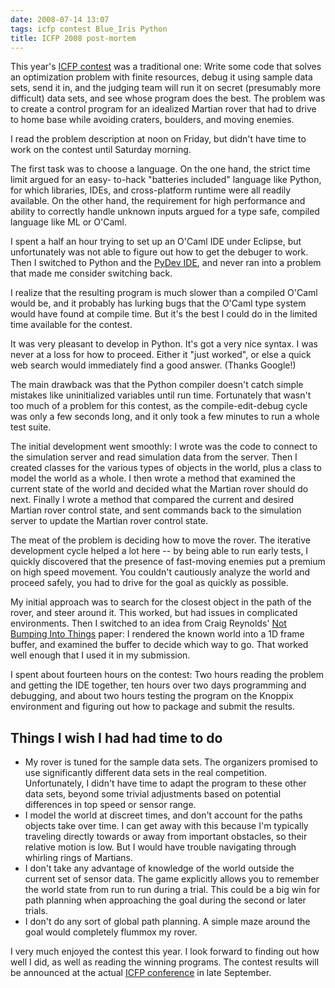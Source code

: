 ```yaml
---
date: 2008-07-14 13:07
tags: icfp contest Blue_Iris Python
title: ICFP 2008 post-mortem
---
```


This year's [ICFP](http://www.icfpcontest.org/)[
contest](http://www.icfpcontest.org/) was a traditional one: Write some code
that solves an optimization problem with finite resources, debug it using
sample data sets, send it in, and the judging team will run it on secret
(presumably more difficult) data sets, and see whose program does the best.
The problem was to create a control program for an idealized Martian rover
that had to drive to home base while avoiding craters, boulders, and moving
enemies.

I read the problem description at noon on Friday, but didn't have
time to work on the contest until Saturday morning.

The first task was to
choose a language. On the one hand, the strict time limit argued for an easy-
to-hack "batteries included" language like Python, for which libraries, IDEs,
and cross-platform runtime were all readily available. On the other hand, the
requirement for high performance and ability to correctly handle unknown
inputs argued for a type safe, compiled language like ML or O'Caml.

I spent a
half an hour trying to set up an O'Caml IDE under Eclipse, but unfortunately
was not able to figure out how to get the debuger to work. Then I switched to
Python and the [PyDev IDE](http://pydev.sourceforge.net/index.html), and never
ran into a problem that made me consider switching back.

I realize that the
resulting program is much slower than a compiled O'Caml would be, and it
probably has lurking bugs that the O'Caml type system would have found at
compile time. But it's the best I could do in the limited time available for
the contest.

It was very pleasant to develop in Python. It's got a very nice
syntax. I was never at a loss for how to proceed. Either it "just worked", or
else a quick web search would immediately find a good answer. (Thanks Google!)

The main drawback was that the Python compiler doesn't catch simple mistakes
like uninitialized variables until run time. Fortunately that wasn't too much
of a problem for this contest, as the compile-edit-debug cycle was only a few
seconds long, and it only took a few minutes to run a whole test suite.

The
initial development went smoothly: I wrote was the code to connect to the
simulation server and read simulation data from the server. Then I created
classes for the various types of objects in the world, plus a class to model
the world as a whole. I then wrote a method that examined the current state of
the world and decided what the Martian rover should do next. Finally I wrote a
method that compared the current and desired Martian rover control state, and
sent commands back to the simulation server to update the Martian rover
control state.

The meat of the problem is deciding how to move the rover. The
iterative development cycle helped a lot here -- by being able to run early
tests, I quickly discovered that the presence of fast-moving enemies put a
premium on high speed movement. You couldn't cautiously analyze the world and
proceed safely, you had to drive for the goal as quickly as possible.

My
initial approach was to search for the closest object in the path of the
rover, and steer around it. This worked, but had issues in complicated
environments. Then I switched to an idea from Craig Reynolds' [Not Bumping
Into Things](http://www.red3d.com/cwr/nobump/nobump.html) paper: I rendered
the known world into a 1D frame buffer, and examined the buffer to decide
which way to go. That worked well enough that I used it in my submission.

I spent about fourteen hours on the contest: Two hours reading the problem and
getting the IDE together, ten hours over two days programming and debugging,
and about two hours testing the program on the Knoppix environment and
figuring out how to package and submit the results.

## Things I wish I had had time to do

* My rover is tuned for the sample data sets. The organizers promised to use significantly different data sets in the real competition. Unfortunately, I didn't have time to adapt the program to these other data sets, beyond some trivial adjustments based on potential differences in top speed or sensor range.
* I model the world at discreet times, and don't account for the paths objects take over time. I can get away with this because I'm typically traveling directly towards or away from important obstacles, so their relative motion is low. But I would have trouble navigating through whirling rings of Martians.
* I don't take any advantage of knowledge of the world outside the current set of sensor data. The game explicitly allows you to remember the world state from run to run during a trial. This could be a big win for path planning when approaching the goal during the second or later trials.
* I don't do any sort of global path planning. A simple maze around the goal would completely flummox my rover.

I very much enjoyed the contest this year. I look forward to finding out how
well I did, as well as reading the winning programs. The contest results will
be announced at the actual [ICFP conference](http://www.icfpconference.org/)
in late September.
